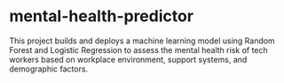 # mental-health-predictor
This project builds and deploys a machine learning model using Random Forest and Logistic Regression to assess the mental health risk of tech workers based on workplace environment, support systems, and demographic factors.
